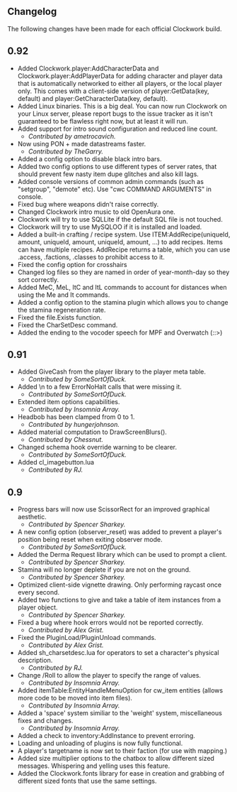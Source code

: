 Changelog
---------
The following changes have been made for each official Clockwork build.

0.92
-------

* Added Clockwork.player:AddCharacterData and Clockwork.player:AddPlayerData for adding character and player data that is automatically networked to either all players, or the local player only. This comes with a client-side version of player:GetData(key, default) and player:GetCharacterData(key, default).
* Added Linux binaries. This is a big deal. You can now run Clockwork on your Linux server, please report bugs to the issue tracker as it isn't guaranteed to be flawless right now, but at least it will run.
* Added support for intro sound configuration and reduced line count.
  * *Contributed by ametrocavich.*
* Now using PON + made datastreams faster.
  * *Contributed by TheGarry.*
* Added a config option to disable black intro bars.
* Added two config options to use different types of server rates, that should prevent few nasty item dupe glitches and also kill lags.
* Added console versions of common admin commands (such as "setgroup", "demote" etc). Use "cwc COMMAND ARGUMENTS" in console.
* Fixed bug where weapons didn't raise correctly.
* Changed Clockwork intro music to old OpenAura one.
* Clockwork will try to use SQLLite if the default SQL file is not touched.
* Clockwork will try to use MySQLOO if it is installed and loaded.
* Added a built-in crafting / recipe system. Use ITEM:AddRecipe(uniqueId, amount, uniqueId, amount, uniqueId, amount, ...) to add recipes. Items can have multiple recipes. AddRecipe returns a table, which you can use .access, .factions, .classes to prohibit access to it.
* Fixed the config option for crosshairs
* Changed log files so they are named in order of year-month-day so they sort correctly.
* Added MeC, MeL, ItC and ItL commands to account for distances when using the Me and It commands.
* Added a config option to the stamina plugin which allows you to change the stamina regeneration rate.
* Fixed the file.Exists function.
* Fixed the CharSetDesc command.
* Added the ending to the vocoder speech for MPF and Overwatch (::>)

0.91
-------

* Added GiveCash from the player library to the player meta table.
  * *Contributed by SomeSortOfDuck.*
* Added \n to a few ErrorNoHalt calls that were missing it.
  * *Contributed by SomeSortOfDuck.*
* Extended item options capabilities.
  * *Contributed by Insomnia Array.*
* Headbob has been clamped from 0 to 1.
  * *Contributed by hungerjohnson.*
* Added material computation to DrawScreenBlurs().
  * *Contributed by Chessnut.*
* Changed schema hook override warning to be clearer.
  * *Contributed by SomeSortOfDuck.*
* Added cl_imagebutton.lua
  * *Contributed by RJ.*
  
0.9
-------
* Progress bars will now use ScissorRect for an improved graphical aesthetic.
  * *Contributed by Spencer Sharkey.*
* A new config option (observer_reset) was added to prevent a player's position being reset when exiting observer mode.
  * *Contributed by SomeSortOfDuck.*
* Added the Derma Request library which can be used to prompt a client.
  * *Contributed by Spencer Sharkey.*
* Stamina will no longer deplete if you are not on the ground.
  * *Contributed by Spencer Sharkey.*
* Optimized client-side vignette drawing. Only performing raycast once every second.
* Added two functions to give and take a table of item instances from a
player object.
  * *Contributed by Spencer Sharkey.*
* Fixed a bug where hook errors would not be reported correctly.
  * *Contributed by Alex Grist.*
* Fixed the PluginLoad/PluginUnload commands.
  * *Contributed by Alex Grist.*
* Added sh_charsetdesc.lua for operators to set a character's physical description.
  * *Contributed by RJ.*
* Change /Roll to allow the player to specify the range of values.
  * *Contributed by Insomnia Array.*
* Added itemTable:EntityHandleMenuOption for cw_item entities (allows more code to be moved into item files).
  * *Contributed by Insomnia Array.*
* Added a 'space' system similiar to the 'weight' system, miscellaneous fixes and changes.
  * *Contributed by Insomnia Array.*
* Added a check to inventory:AddInstance to prevent erroring.
* Loading and unloading of plugins is now fully functional.
* A player's targetname is now set to their faction (for use with mapping.)
* Added size multiplier options to the chatbox to allow different sized messages. Whispering and yelling uses this feature.
* Added the Clockwork.fonts library for ease in creation and grabbing of different sized fonts that use the same settings.
